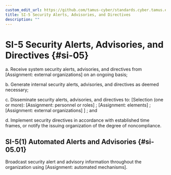 ```yaml
---
custom_edit_url: https://github.com/tamus-cyber/standards.cyber.tamus.edu/tree/main/content/tamus.edu/TAMUS_profile.xml
title: SI-5 Security Alerts, Advisories, and Directives
description: ""
---
```


# SI-5 Security Alerts, Advisories, and Directives {#si-05}

a. Receive system security alerts, advisories, and directives from [Assignment: external organizations] on an ongoing basis;

b. Generate internal security alerts, advisories, and directives as deemed necessary;

c. Disseminate security alerts, advisories, and directives to: [Selection (one or more): 
                  [Assignment: personnel or roles]
               ; 
                  [Assignment: elements]
               ; 
                  [Assignment: external organizations]
               ] ; and

d. Implement security directives in accordance with established time frames, or notify the issuing organization of the degree of noncompliance.

## SI-5(1) Automated Alerts and Advisories {#si-05.01}

Broadcast security alert and advisory information throughout the organization using [Assignment: automated mechanisms].

